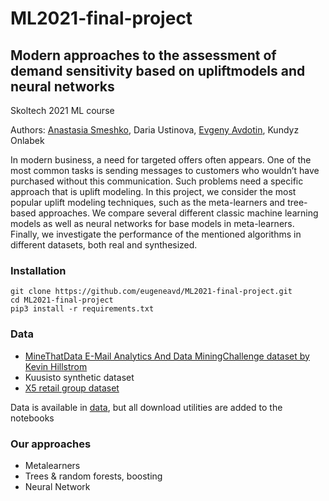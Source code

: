 # ML2021-final-project

## Modern approaches to the assessment of demand sensitivity based on upliftmodels and neural networks

Skoltech 2021 ML course

Authors: [Anastasia Smeshko](https://github.com/smeshk), Daria Ustinova, [Evgeny Avdotin](https://github.com/eugeneavd), Kundyz Onlabek

In modern business, a need for targeted offers often appears. One of the most common tasks is sending messages to customers who wouldn’t have purchased without this communication. Such problems need a specific approach that is uplift modeling. In this project, we consider the most popular uplift modeling techniques, such as the meta-learners and tree-based approaches. We compare several different classic machine learning models as well as neural networks for base models in meta-learners. Finally, we investigate the performance of the mentioned algorithms in different datasets, both real and synthesized.

### Installation
```
git clone https://github.com/eugeneavd/ML2021-final-project.git
cd ML2021-final-project
pip3 install -r requirements.txt
```

### Data

* [MineThatData E-Mail Analytics And Data MiningChallenge dataset by Kevin Hillstrom](https://blog.minethatdata.com/2008/05/best-answer-e-mail-analytics-challenge.html)
* Kuusisto synthetic dataset
* [X5 retail group dataset](https://ods.ai/competitions/x5-retailhero-uplift-modeling/data)

Data is available in [data](https://github.com/eugeneavd/ML2021-final-project/tree/main/data), but all download utilities are added to the notebooks

### Our approaches
* Metalearners
* Trees & random forests, boosting
* Neural Network

